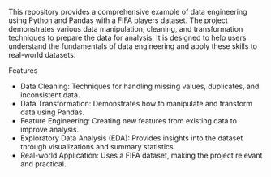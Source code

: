 This repository provides a comprehensive example of data engineering using Python and Pandas with a FIFA players dataset. The project demonstrates various data manipulation, cleaning, and transformation techniques to prepare the data for analysis. It is designed to help users understand the fundamentals of data engineering and apply these skills to real-world datasets.

Features
- Data Cleaning: Techniques for handling missing values, duplicates, and inconsistent data.
- Data Transformation: Demonstrates how to manipulate and transform data using Pandas.
- Feature Engineering: Creating new features from existing data to improve analysis.
- Exploratory Data Analysis (EDA): Provides insights into the dataset through visualizations and summary statistics.
- Real-world Application: Uses a FIFA dataset, making the project relevant and practical.

